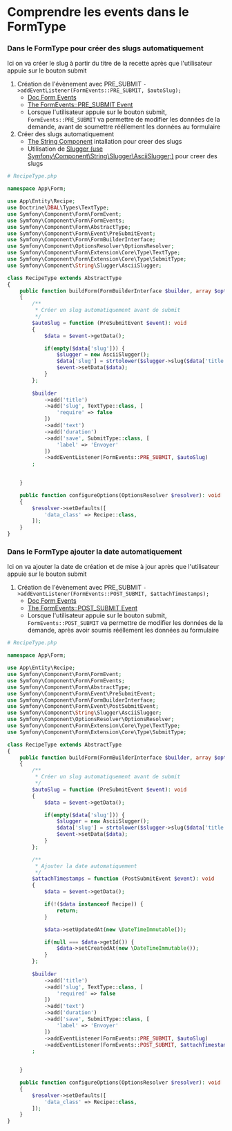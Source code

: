 # Comprendre les events dans le FormType

### Dans le FormType pour créer des slugs automatiquement

Ici on va créer le slug à partir du titre de la recette après que l'utilisateur appuie sur le bouton submit

1. Création de l'évènement avec PRE_SUBMIT `->addEventListener(FormEvents::PRE_SUBMIT, $autoSlug);`
    - [Doc Form Events](https://symfony.com/doc/current/form/events.html)
    - [The FormEvents::PRE_SUBMIT Event](https://symfony.com/doc/current/form/events.html#a-the-formevents-pre-submit-event)
    - Lorsque l'utilisateur appuie sur le bouton submit, `FormEvents::PRE_SUBMIT` va permettre de modifier les données de la demande, avant de soumettre rééllement les données au formulaire
2. Créer des slugs automatiquement
    - [The String Component](https://symfony.com/doc/current/components/string.html) intallation pour creer des slugs
    - Utilisation de [Slugger (use Symfony\Component\String\Slugger\AsciiSlugger;)](https://symfony.com/doc/current/components/string.html#slugger) pour creer des slugs

```php
# RecipeType.php

namespace App\Form;

use App\Entity\Recipe;
use Doctrine\DBAL\Types\TextType;
use Symfony\Component\Form\FormEvent;
use Symfony\Component\Form\FormEvents;
use Symfony\Component\Form\AbstractType;
use Symfony\Component\Form\Event\PreSubmitEvent;
use Symfony\Component\Form\FormBuilderInterface;
use Symfony\Component\OptionsResolver\OptionsResolver;
use Symfony\Component\Form\Extension\Core\Type\TextType;
use Symfony\Component\Form\Extension\Core\Type\SubmitType;
use Symfony\Component\String\Slugger\AsciiSlugger;

class RecipeType extends AbstractType
{
    public function buildForm(FormBuilderInterface $builder, array $options): void
    {
        /**
         * Créer un slug automatiquement avant de submit
         */
        $autoSlug = function (PreSubmitEvent $event): void 
        {
            $data = $event->getData();

            if(empty($data['slug'])) {
                $slugger = new AsciiSlugger();
                $data['slug'] = strtolower($slugger->slug($data['title']));
                $event->setData($data);
            }
        };
        
        $builder
            ->add('title')
            ->add('slug', TextType::class, [
                'require' => false
            ])
            ->add('text')
            ->add('duration')
            ->add('save', SubmitType::class, [
                'label' => 'Envoyer'
            ])
            ->addEventListener(FormEvents::PRE_SUBMIT, $autoSlug)
        ;

        
    }

    public function configureOptions(OptionsResolver $resolver): void
    {
        $resolver->setDefaults([
            'data_class' => Recipe::class,
        ]);
    }
}
```

### Dans le FormType ajouter la date automatiquement

Ici on va ajouter la date de création et de mise à jour après que l'utilisateur appuie sur le bouton submit

1. Création de l'évènement avec PRE_SUBMIT `->addEventListener(FormEvents::POST_SUBMIT, $attachTimestamps);`
    - [Doc Form Events](https://symfony.com/doc/current/form/events.html)
    - [The FormEvents::POST_SUBMIT Event](https://symfony.com/doc/current/form/events.html#c-the-formevents-post-submit-event)
    - Lorsque l'utilisateur appuie sur le bouton submit, `FormEvents::POST_SUBMIT` va permettre de modifier les données de la demande, après avoir soumis rééllement les données au formulaire

```php
# RecipeType.php

namespace App\Form;

use App\Entity\Recipe;
use Symfony\Component\Form\FormEvent;
use Symfony\Component\Form\FormEvents;
use Symfony\Component\Form\AbstractType;
use Symfony\Component\Form\Event\PreSubmitEvent;
use Symfony\Component\Form\FormBuilderInterface;
use Symfony\Component\Form\Event\PostSubmitEvent;
use Symfony\Component\String\Slugger\AsciiSlugger;
use Symfony\Component\OptionsResolver\OptionsResolver;
use Symfony\Component\Form\Extension\Core\Type\TextType;
use Symfony\Component\Form\Extension\Core\Type\SubmitType;

class RecipeType extends AbstractType
{
    public function buildForm(FormBuilderInterface $builder, array $options): void
    {
        /**
         * Créer un slug automatiquement avant de submit
         */
        $autoSlug = function (PreSubmitEvent $event): void 
        {
            $data = $event->getData();

            if(empty($data['slug'])) {
                $slugger = new AsciiSlugger();
                $data['slug'] = strtolower($slugger->slug($data['title']));
                $event->setData($data);
            }
        };

        /**
         * Ajouter la date automatiquement
         */
        $attachTimestamps = function (PostSubmitEvent $event): void 
        {
            $data = $event->getData();

            if(!($data instanceof Recipe)) {
                return;
            }

            $data->setUpdatedAt(new \DateTimeImmutable());

            if(null === $data->getId()) {
                $data->setCreatedAt(new \DateTimeImmutable());
            }
        };
        
        $builder
            ->add('title')
            ->add('slug', TextType::class, [
                'required' => false
            ])
            ->add('text')
            ->add('duration')
            ->add('save', SubmitType::class, [
                'label' => 'Envoyer'
            ])
            ->addEventListener(FormEvents::PRE_SUBMIT, $autoSlug)
            ->addEventListener(FormEvents::POST_SUBMIT, $attachTimestamps)
        ;

        
    }

    public function configureOptions(OptionsResolver $resolver): void
    {
        $resolver->setDefaults([
            'data_class' => Recipe::class,
        ]);
    }
}
```

